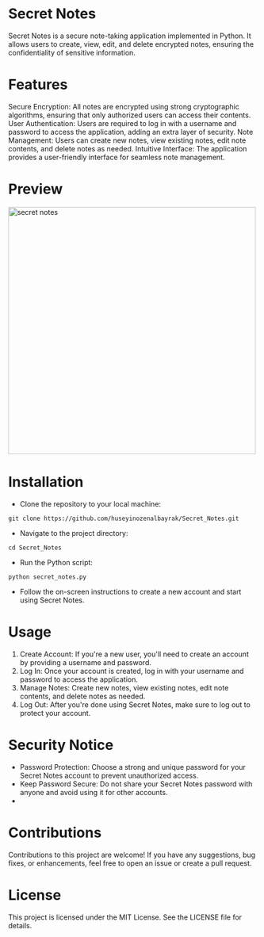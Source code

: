 # Secret Notes

Secret Notes is a secure note-taking application implemented in Python. It allows users to create, view, edit, and delete encrypted notes, ensuring the confidentiality of sensitive information.

# Features
Secure Encryption: All notes are encrypted using strong cryptographic algorithms, ensuring that only authorized users can access their contents.
User Authentication: Users are required to log in with a username and password to access the application, adding an extra layer of security.
Note Management: Users can create new notes, view existing notes, edit note contents, and delete notes as needed.
Intuitive Interface: The application provides a user-friendly interface for seamless note management.

# Preview
<img width="499" alt="secret notes" src="https://github.com/huseyinozenalbayrak/Secret_Notes/assets/135959878/a387893b-bb66-4b30-982c-288f4ed6f797">

# Installation

- Clone the repository to your local machine:
```
git clone https://github.com/huseyinozenalbayrak/Secret_Notes.git
```
- Navigate to the project directory:
```
cd Secret_Notes
```
- Run the Python script:
```
python secret_notes.py
```
- Follow the on-screen instructions to create a new account and start using Secret Notes.

# Usage
1. Create Account: If you're a new user, you'll need to create an account by providing a username and password.
2. Log In: Once your account is created, log in with your username and password to access the application.
3. Manage Notes: Create new notes, view existing notes, edit note contents, and delete notes as needed.
4. Log Out: After you're done using Secret Notes, make sure to log out to protect your account.
# Security Notice
- Password Protection: Choose a strong and unique password for your Secret Notes account to prevent unauthorized access.
- Keep Password Secure: Do not share your Secret Notes password with anyone and avoid using it for other accounts.
- 
# Contributions
Contributions to this project are welcome! If you have any suggestions, bug fixes, or enhancements, feel free to open an issue or create a pull request.

# License
This project is licensed under the MIT License. See the LICENSE file for details.
